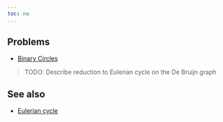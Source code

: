 ```yaml
---
toc: no
...
```


## Problems
* [Binary Circles](https://projecteuler.net/problem=265)

> TODO: Describe reduction to Eulerian cycle on the De Bruijn graph

## See also
* [Eulerian cycle]()
